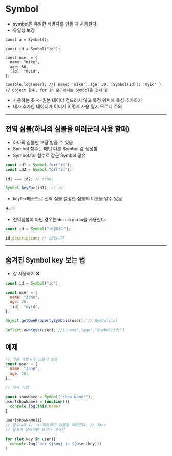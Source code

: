 # Symbol

- symbol은 유일한 식별자를 만들 때 사용한다.
- 유일성 보장

```
const a = Symbol();

const id = Symbol("id");

const user = {
  name: "mike",
  age: 30,
  [id]: "myid",
};

console.log(user); //{ name: 'mike', age: 30, [Symbol(id)]: 'myid' }
// Object 함수, for in 문구에서는 Symbol을 건너 뜀
```

- 사용하는 곳 -> 원본 데이터 건드리지 않고 특정 위치에 특성 추가하기
- 내가 추가한 데이터가 어디서 어떻게 사용 될지 모르니 주의

---

## 전역 심볼(하나의 심볼을 여러군데 사용 할때)

- 하나의 심볼만 보장 받을 수 있음
- Symbol 함수는 매번 다른 Symbol 값 생성함
- Symbol.for 함수로 같은 Symbol 공유

```js
const id1 = Symbol.for("id");
const id2 = Symbol.for("id");

id1 === id2; // true;

Symbol.keyFor(id1); // id
```

- `keyFor`메소드로 전역 심볼 설정한 심볼의 이름을 알수 있음

BUT! <br>

- 전역심볼이 아닌 경우는 `description`을 사용한다.

```js
const id = Symbol("id입니다");

id.description; // id입니다
```

---

## 숨겨진 Symbol key 보는 법

- 잘 사용하지 ❌

```js
const id = Symbol("id");

const user = {
  name: "Jane",
  age: 28,
  [id]: "myid",
};

Object.getOwnPropertySymbols(user); // Symbol(id)

Reflect.ownKeys(user); //["name","age","Symbol(id)"]
```

## 예제

```js
// 다른 개발자가 만들어 놓음
const user = {
  name: "Jane",
  age: 28,
};

// 내가 작업

const showName = Symbol("show Name!");
user[showName] = function(){
  console.log(this.name)
}

user[showName]()
// 함수니까 () -> 작동하면 이름을 찍어준다. // Jane
// 유저가 접속하면 보이는 메세지

for (let key in user){
  console.log(`her ${key} is ${user[key]})
}
```

